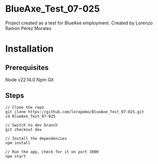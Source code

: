 # BlueAxe_Test_07-025
Project created as a test for BlueAxe employment.
Created by Lorenzo Ramón Pérez Morales
# Installation
## Prerequisites
Node v22.14.0
Npm
Git
## Steps
```
// Clone the repo
git clone https://github.com/lorapemo/BlueAxe_Test_07-025.git
cd BlueAxe_Test_07-025
```
```
// Switch to dev branch
git checkout dev
```
```
// Install the dependencies
npm install
```
```
// Run the app, check for it on port 3000
npm start
```
